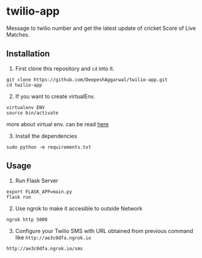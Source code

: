 # twilio-app

Message to twilio number and get the latest update of cricket Score of Live Matches.

Installation
------------

1. First clone this repository and ```cd``` into it.

```
git clone https://github.com/DeepeshAggarwal/twilio-app.git
cd twilio-app
```
2. If you want to create virtualEnv.
```
virtualenv ENV
source bin/activate
```
more about virtual env. can be read [here](https://virtualenv.pypa.io/en/stable/userguide/) <br />

3. Install the dependencies
```
sudo python -m requirements.txt
```

Usage
-----

1. Run Flask Server
```
export FLASK_APP=main.py
flask run
```

2. Use ngrok to make it accesible to outside Network
```
ngrok http 5000
```

3. Configure your Twilio SMS with URL obtained from previous command like ``` http://ae3c0dfa.ngrok.io ```
```
http://ae3c0dfa.ngrok.io/sms
```
